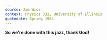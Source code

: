 ```yaml
---
source: Jim Wiss
context: Physics 332, University of Illinois
quotedate: Spring 1984
---
```

**So we're done with this jazz, thank God!**
